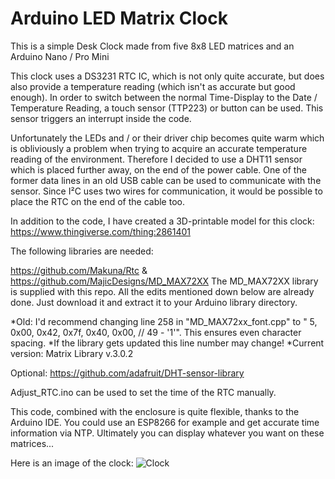 # Arduino LED Matrix Clock

This is a simple Desk Clock made from five 8x8 LED matrices and an Arduino Nano / Pro Mini

This clock uses a DS3231 RTC IC, which is not only quite accurate, but does also provide a temperature reading (which isn't as accurate but good enough).
In order to switch between the normal Time-Display to the Date / Temperature Reading, a touch sensor (TTP223) or button can be used. This sensor triggers an interrupt inside the code.

Unfortunately the LEDs and / or their driver chip becomes quite warm which is obliviously a problem when trying to acquire an accurate temperature reading of the environment.
Therefore I decided to use a DHT11 sensor which is placed further away, on the end of the power cable. One of the former data lines in an old USB cable can be used to communicate with the sensor. 
Since I²C uses two wires for communication, it would be possible to place the RTC on the end of the cable too.

In addition to the code, I have created a 3D-printable model for this clock:
https://www.thingiverse.com/thing:2861401


The following libraries are needed:

https://github.com/Makuna/Rtc & https://github.com/MajicDesigns/MD_MAX72XX
The MD_MAX72XX library is supplied with this repo.
All the edits mentioned down below are already done. Just download it and extract it to your Arduino library directory.

*Old: I'd recommend changing line 258 in "MD_MAX72xx_font.cpp" to "  5, 0x00, 0x42, 0x7f, 0x40, 0x00,  // 49 - '1'". This ensures even character spacing.
*If the library gets updated this line number may change!
*Current version: Matrix Library v.3.0.2

Optional: https://github.com/adafruit/DHT-sensor-library

Adjust_RTC.ino can be used to set the time of the RTC manually.

This code, combined with the enclosure is quite flexible, thanks to the Arduino IDE.
You could use an ESP8266 for example and get accurate time information via NTP.
Ultimately you can display whatever you want on these matrices...

Here is an image of the clock:
![Clock](https://github.com/wilhelmzeuschner/arduino_led_matrix_clock/blob/master/images/IMG_20180414_124421.jpg)
